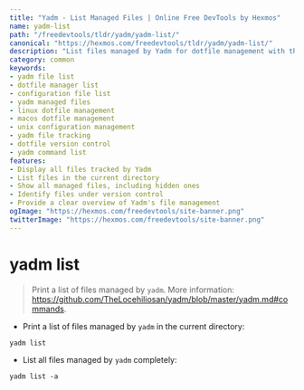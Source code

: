 ```yaml
---
title: "Yadm - List Managed Files | Online Free DevTools by Hexmos"
name: yadm-list
path: "/freedevtools/tldr/yadm/yadm-list/"
canonical: "https://hexmos.com/freedevtools/tldr/yadm/yadm-list/"
description: "List files managed by Yadm for dotfile management with this command line tool. Easily track, update, and manage your configuration files. Free online tool, no registration required."
category: common
keywords:
- yadm file list
- dotfile manager list
- configuration file list
- yadm managed files
- linux dotfile management
- macos dotfile management
- unix configuration management
- yadm file tracking
- dotfile version control
- yadm command list
features:
- Display all files tracked by Yadm
- List files in the current directory
- Show all managed files, including hidden ones
- Identify files under version control
- Provide a clear overview of Yadm's file management
ogImage: "https://hexmos.com/freedevtools/site-banner.png"
twitterImage: "https://hexmos.com/freedevtools/site-banner.png"
---
```


# yadm list

> Print a list of files managed by `yadm`.
> More information: <https://github.com/TheLocehiliosan/yadm/blob/master/yadm.md#commands>.

- Print a list of files managed by `yadm` in the current directory:

`yadm list`

- List all files managed by `yadm` completely:

`yadm list -a`
